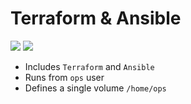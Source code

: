 # Terraform & Ansible

[![](https://images.microbadger.com/badges/image/liammartens/terraform-ansible.svg)](https://microbadger.com/images/liammartens/terraform-ansible "Get your own image badge on microbadger.com")
[![](https://images.microbadger.com/badges/version/liammartens/terraform-ansible.svg)](https://microbadger.com/images/liammartens/terraform-ansible "Get your own version badge on microbadger.com")

* Includes `Terraform` and `Ansible`
* Runs from `ops` user
* Defines a single volume `/home/ops`